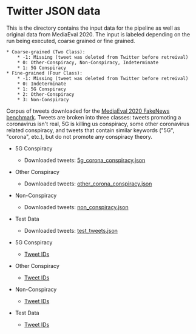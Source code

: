 # Twitter JSON data

This is the directory contains the input data for the pipeline as well as original data from MediaEval 2020. The input is labeled depending on the run being executed, coarse grained or fine grained.

    * Coarse-grained (Two Class):
        * -1: Missing (tweet was deleted from Twitter before retreival)
        * 0: Other-Conspiracy, Non-Conspiracy, Indeterminate
        * 1: 5G Conspiracy
    * Fine-grained (Four Class):
        * -1: Missing (tweet was deleted from Twitter before retreival)
        * 0: Indeterminate
        * 1: 5G Conspiracy
        * 2: Other-Conspiracy
        * 3: Non-Conspiracy

Corpus of tweets downloaded for the [MediaEval 2020 FakeNews benchmark](https://multimediaeval.github.io/editions/2020/tasks/fakenews/). Tweets are broken into three classes: tweets promoting a coronavirus isn't real, 5G is killing us conspiracy, some other coronavirus related conspiracy, and tweets that contain similar keywords ("5G", "corona", etc.), but do not promote any conspiracy theory.

* 5G Conspiracy
  * Downloaded tweets: [5g_corona_conspiracy.json](5g_corona_conspiracy.json)

* Other Conspiracy
  * Downloaded tweets: [other_corona_conspiracy.json](other_corona_conspiracy.json)

* Non-Conspiracy
  * Downloaded tweets: [non_conspiracy.json](non_conspiracy.json)

* Test Data 
  * Downloaded tweets: [test_tweets.json](test_tweets.json)

* 5G Conspiracy
  * [Tweet IDs](5g_corona_conspiracy_ids.json)

* Other Conspiracy
  * [Tweet IDs](other_corona_conspiracy_ids.json)

* Non-Conspiracy
  * [Tweet IDs](non_conspiracy_ids.json)

* Test Data
  * [Tweet IDs](test_tweet_ids.json)


